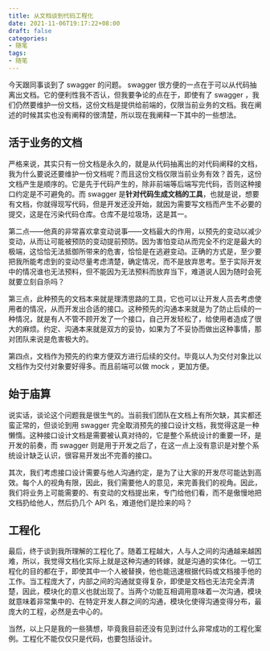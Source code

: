 ```yaml
---
title: 从文档谈到代码工程化
date: 2021-11-06T19:17:22+08:00
draft: false
categories:
- 随笔
tags:
- 随笔
---
```



今天跟同事谈到了 swagger 的问题。 swagger 很方便的一点在于可以从代码抽离出文档。它的便利性我不否认，但我要争论的点在于，即使有了 swagger ，我们仍然要维护一份文档，这份文档是提供给前端的，仅限当前业务的文档。我在阐述的时候其实也没有阐释的很清楚，所以现在我阐释一下其中的一些想法。

## 活于业务的文档

严格来说，其实只有一份文档是永久的，就是从代码抽离出的对代码阐释的文档，我为什么要说还要维护一份文档呢？而且这份文档仅限当前业务有效？首先，这份文档产生是顺序的。它是先于代码产生的，除非前端等后端写完代码，否则这种接口约定是不可避免的。而 swagger 是**针对代码生成文档的工具**，也就是说，想要有文档，你就得现写代码，但是开发还没开始，就因为需要写文档而产生不必要的提交，这是在污染代码仓库。仓库不是垃圾场，这是其一。

第二点——他真的非常喜欢拿变动说事——文档最大的作用，以预先的变动以减少变动，从而让可能被预防的变动提前预防。因为害怕变动从而完全不约定是最大的极端，这恰恰无法抵御所带来的危害，恰恰是在逃避变动。正确的方式是，至少要把我所能考虑到的变动尽量考虑清楚，确定情况，而不是放弃思考。至于实际开发中的情况谁也无法预料，但不能因为无法预料而放弃当下，难道说人因为随时会死就要立刻自杀吗？

第三点，此种预先的文档本来就是理清思路的工具，它也可以让开发人员去考虑使用者的情况，从而开发出合适的接口。这种预先的沟通本来就是为了防止后续的一种情况，就是有人不管不顾开发了一个接口，自己开发轻松了，给使用者造成了很大的麻烦。约定、沟通本来就是双方的妥协，如果为了不妥协而做出这种事情，那对团队来说是危害极大的。

第四点，文档作为预先的约束方便双方进行后续的交付。毕竟以人为交付对象比以文档作为交付对象要好得多。而且前端可以做 mock ，更加方便。

## 始于庙算

说实话，谈论这个问题我是很生气的。当前我们团队在文档上有所欠缺，其实都还蛮正常的，但谈论到用 swagger 完全取消预先的接口设计文档，我觉得这是一种懒惰。这种接口设计文档是需要被认真对待的，它是整个系统设计的重要一环，是开发的前奏，而 swagger 则是用于开发之后了，在这一点上没有意识是对整个系统设计缺乏认识，很容易开发出不完善的接口。

其次，我们考虑接口设计需要与他人沟通约定，是为了让大家的开发尽可能达到高效。每个人的视角有限，因此，我们需要他人的意见，来完善我们的视角。因此，我们将业务上可能需要的、有变动的文档提出来，专门给他们看，而不是傲慢地把文档扔给他人，然后扔几个 API 名，难道他们是捡来的吗？

## 工程化

最后，终于谈到我所理解的工程化了。随着工程越大，人与人之间的沟通越来越困难，所以，我觉得文档化实际上就是这种沟通的转嫁，就是沟通的实体化。一切工程化的目的都在于，即使其中一个人被替换，他也能迅速根据代码或文档接手他的工作。当工程庞大了，内部之间的沟通就变得复杂，即使是文档也无法完全弄清楚，因此，模块化的意义也就出现了。当两个功能互相调用意味着一次沟通，模块就意味着非常集中的、在特定开发人群之间的沟通，模块化使得沟通变得分布，最庞大的工程，必然是去中心的。

当然，以上只是我的一些猜想，毕竟我目前还没有见到过什么非常成功的工程化案例。工程化不能仅仅只是代码，也要包括设计。
